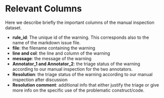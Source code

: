 # Relevant Columns
Here we describe briefly the important columns of the manual inspection dataset.

- **rule_id**: The unique id of the warning. This corresponds also to the name of the markdown issue file.
- **file**: the filename containing the warning
- **line and col**: the line and column of the warning
- **message**: the message of the warning
- **Annotator_1 and Annotator_2**: the triage status of the warning according to our manual inspection for the two annotators.
- **Resolution**: the triage status of the warning according to our manual inspection after discussion
- **Resolution comment**: additional info that either justify the triage or give more info on the specific use of the problematic construct/code.

